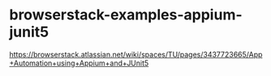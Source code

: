 # browserstack-examples-appium-junit5
https://browserstack.atlassian.net/wiki/spaces/TU/pages/3437723665/App+Automation+using+Appium+and+JUnit5
